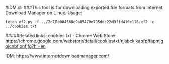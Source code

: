 #IDM cli
###This tool is for downloading exported file formats from Internet Download Manager on Linux.
Usage:
```
fetch-ef2.py -f ../2d70b004568c9a05470e795ddc22d9ffd410e118.ef2 -c ../cookies.txt
```

#####Related links:
cookies.txt - Chrome Web Store: https://chrome.google.com/webstore/detail/cookiestxt/njabckikapfpffapmjgojcnbfjonfjfg?hl=en

IDM:
https://www.internetdownloadmanager.com/
